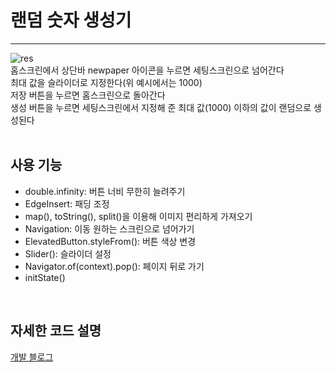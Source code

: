 # 랜덤 숫자 생성기
---
![res](https://img1.daumcdn.net/thumb/R1280x0/?scode=mtistory2&fname=https%3A%2F%2Fblog.kakaocdn.net%2Fdn%2FbwpV1u%2FbtsozTYOUc1%2FHAOIbD6RBQPsvAkj5x2ej1%2Fimg.png)  
홈스크린에서 상단바 newpaper 아이콘을 누르면 세팅스크린으로 넘어간다  
최대 값을 슬라이더로 지정한다(위 예시에서는 1000)  
저장 버튼을 누르면 홈스크린으로 돌아간다  
생성 버튼을 누르면 세팅스크린에서 지정해 준 최대 값(1000) 이하의 값이 랜덤으로 생성된다  
<br>

## 사용 기능
- double.infinity: 버튼 너비 무한히 늘려주기
- EdgeInsert: 패딩 조정
- map(), toString(), split()을 이용해 이미지 편리하게 가져오기
- Navigation: 이동 원하는 스크린으로 넘어가기
- ElevatedButton.styleFrom(): 버튼 색상 변경
- Slider(): 슬라이더 설정
- Navigator.of(context).pop(): 페이지 뒤로 가기
- initState()
<br>

## 자세한 코드 설명
[개발 블로그](https://damio.tistory.com/122)  
